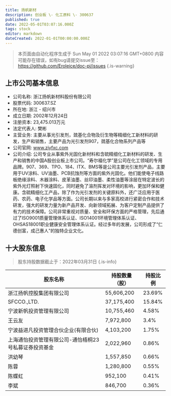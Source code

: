 ```yaml
---
title: 扬帆新材
description: 创业板 \- 化工原料 \- 300637
published: true
date: 2022-05-01T03:07:16.000Z
tags: stock
editor: markdown
dateCreated: 2022-01-01T00:00:00.000Z
---
```


> 本页面由自动化程序生成于 Sun May 01 2022 03:07:16 GMT+0800
> 内容可能存在错误，如有bug请提交issue至：https://github.com/Eroleice/doc-pi/issues
{.is-warning}

## 上市公司基本信息
- 公司名称: 浙江扬帆新材料股份有限公司
- 股票代码: 300637.SZ
- 所在地: 浙江 - 绍兴市
- 成立日期: 2002年12月24日
- 注册资本: 23,475.013万元
- 法定代表人: 樊彬
- 主营业务: 主要从事光引发剂，巯基化合物及衍生物等精细化工新材料的研发，生产和销售，主要产品为光引发剂907，巯基化合物系列产品等
- 公司官网: www.zjyfxc.com
- 公司介绍: 公司专业从事紫外光固化新材料和含硫精细化工新材料的研发、生产和销售的中国A股创业板上市公司。“寿尔福化学”是公司在化工领域的专用品牌。907、369、TPO、184、ITX、BMS等是公司主要光引发剂产品，主要用于UV涂料、UV油墨、PCB抗蚀剂等方面的紫外光固化。他们能使电子线路板绝缘涂料、木器涂料、皮革油墨、丝印油墨、柔性油墨等涂层在特定波长的紫外光灯照射下快速固化，同时避免了溶剂挥发对环境的影响，更加环保和健康。含硫精细化工产品，除了作为光引发剂的关键原料外，还广泛应用于医药、农药、电子化学品等方面。公司长期以来与多家高校进行紧密合作和技术研发，强大的研发力量为新产品开发、向新领域拓展、为客户定制产品提供了有力的技术保障。公司非常重视对质量、安全和环保方面的严格管理，先后通过了ISO9001质量管理体系认证、ISO14001环境管理体系认证、OHSAS18001职业健康安全管理体系认证。经过多年的发展，公司形成了“仁德创富，成己惠人”的独特企业文化。


## 十大股东信息
> 股东持股数据截止于：2022年03月31日
{.is-info}

| 股东名称 | 持股数量（股） | 持股比例 |
| --- | --- | --- |
| 浙江扬帆控股集团有限公司 | 55,606,200 | 23.69% |
| SFCCO.,LTD. | 37,175,400 | 15.84% |
| 宁波新帆投资管理有限公司 | 10,755,460 | 4.58% |
| 王云友 | 7,972,800 | 3.4% |
| 宁波益进凡投资管理合伙企业(有限合伙) | 4,103,200 | 1.75% |
| 上海通怡投资管理有限公司-通怡梧桐23号私募证券投资基金 | 2,022,960 | 0.86% |
| 洪幼琴 | 1,557,850 | 0.66% |
| 陈蓉 | 1,280,800 | 0.55% |
| 陈蝶虹 | 952,100 | 0.41% |
| 李斌 | 846,700 | 0.36% |




